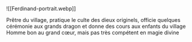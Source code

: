 
![[Ferdinand-portrait.webp]]

Prêtre du village, pratique le culte des dieux originels, officie quelques cérémonie aux grands dragon et donne des cours aux enfants du village
Homme bon au grand cœur, mais pas très compétent en magie divine